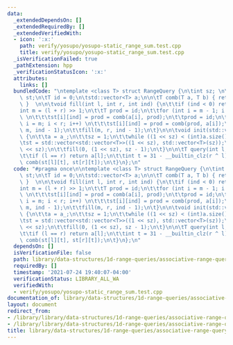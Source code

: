 ```yaml
---
data:
  _extendedDependsOn: []
  _extendedRequiredBy: []
  _extendedVerifiedWith:
  - icon: ':x:'
    path: verify/yosupo/yosupo-static_range_sum.test.cpp
    title: verify/yosupo/yosupo-static_range_sum.test.cpp
  _isVerificationFailed: true
  _pathExtension: hpp
  _verificationStatusIcon: ':x:'
  attributes:
    links: []
  bundledCode: "\ntemplate <class T> struct RangeQuery {\n\tint sz; \n\tstd::vector<std::vector<T>>\
    \ st;\n\tT id = 0;\n\tstd::vector<T> a;\n\n\tT comb(T a, T b) { return a + b;\
    \ }  \n\n\tvoid fill(int l, int r, int ind) {\n\t\tif (ind < 0) return;\n\t\t\
    int m = (l + r) >> 1;\n\t\tT prod = id;\n\t\tfor (int i = m - 1; i >= l; i--)\
    \ \n\t\t\tst[i][ind] = prod = comb(a[i], prod);\n\t\tprod = id;\n\t\tfor (int\
    \ i = m; i < r; i++) \n\t\t\tst[i][ind] = prod = comb(prod, a[i]);\n\t\tfill(l,\
    \ m, ind - 1);\n\t\tfill(m, r, ind - 1);\n\t}\n\n\tvoid init(std::vector<T> a_)\
    \ {\n\t\ta = a_;\n\t\tsz = 1;\n\t\twhile ((1 << sz) < (int)a.size()) sz++;\n\t\
    \tst = std::vector<std::vector<T>>((1 << sz), std::vector<T>(sz));\n\t\ta.resize(1\
    \ << sz);\n\t\tfill(0, (1 << sz), sz - 1);\n\t}\n\n\tT query(int l, int r) {\n\
    \t\tif (l == r) return a[l];\n\t\tint t = 31 - __builtin_clz(r ^ l);\n\t\treturn\
    \ comb(st[l][t], st[r][t]);\n\t}\n};\n"
  code: "#pragma once\n\ntemplate <class T> struct RangeQuery {\n\tint sz; \n\tstd::vector<std::vector<T>>\
    \ st;\n\tT id = 0;\n\tstd::vector<T> a;\n\n\tT comb(T a, T b) { return a + b;\
    \ }  \n\n\tvoid fill(int l, int r, int ind) {\n\t\tif (ind < 0) return;\n\t\t\
    int m = (l + r) >> 1;\n\t\tT prod = id;\n\t\tfor (int i = m - 1; i >= l; i--)\
    \ \n\t\t\tst[i][ind] = prod = comb(a[i], prod);\n\t\tprod = id;\n\t\tfor (int\
    \ i = m; i < r; i++) \n\t\t\tst[i][ind] = prod = comb(prod, a[i]);\n\t\tfill(l,\
    \ m, ind - 1);\n\t\tfill(m, r, ind - 1);\n\t}\n\n\tvoid init(std::vector<T> a_)\
    \ {\n\t\ta = a_;\n\t\tsz = 1;\n\t\twhile ((1 << sz) < (int)a.size()) sz++;\n\t\
    \tst = std::vector<std::vector<T>>((1 << sz), std::vector<T>(sz));\n\t\ta.resize(1\
    \ << sz);\n\t\tfill(0, (1 << sz), sz - 1);\n\t}\n\n\tT query(int l, int r) {\n\
    \t\tif (l == r) return a[l];\n\t\tint t = 31 - __builtin_clz(r ^ l);\n\t\treturn\
    \ comb(st[l][t], st[r][t]);\n\t}\n};\n"
  dependsOn: []
  isVerificationFile: false
  path: library/data-structures/1d-range-queries/associative-range-query.hpp
  requiredBy: []
  timestamp: '2021-07-24 19:40:07-04:00'
  verificationStatus: LIBRARY_ALL_WA
  verifiedWith:
  - verify/yosupo/yosupo-static_range_sum.test.cpp
documentation_of: library/data-structures/1d-range-queries/associative-range-query.hpp
layout: document
redirect_from:
- /library/library/data-structures/1d-range-queries/associative-range-query.hpp
- /library/library/data-structures/1d-range-queries/associative-range-query.hpp.html
title: library/data-structures/1d-range-queries/associative-range-query.hpp
---
```

